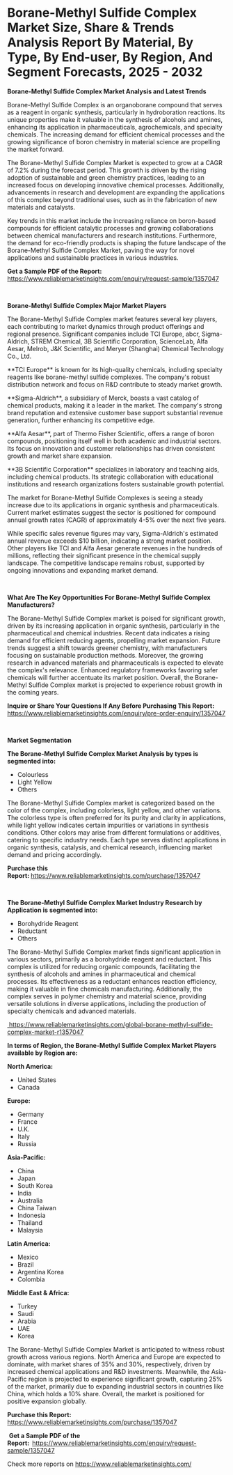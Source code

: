 <p><h1>Borane-Methyl Sulfide Complex Market Size, Share & Trends Analysis Report By Material, By Type, By End-user, By Region, And Segment Forecasts, 2025 - 2032</h1></p><p><strong>Borane-Methyl Sulfide Complex Market Analysis and Latest Trends</strong></p>
<p><p>Borane-Methyl Sulfide Complex is an organoborane compound that serves as a reagent in organic synthesis, particularly in hydroboration reactions. Its unique properties make it valuable in the synthesis of alcohols and amines, enhancing its application in pharmaceuticals, agrochemicals, and specialty chemicals. The increasing demand for efficient chemical processes and the growing significance of boron chemistry in material science are propelling the market forward.</p><p>The Borane-Methyl Sulfide Complex Market is expected to grow at a CAGR of 7.2% during the forecast period. This growth is driven by the rising adoption of sustainable and green chemistry practices, leading to an increased focus on developing innovative chemical processes. Additionally, advancements in research and development are expanding the applications of this complex beyond traditional uses, such as in the fabrication of new materials and catalysts.</p><p>Key trends in this market include the increasing reliance on boron-based compounds for efficient catalytic processes and growing collaborations between chemical manufacturers and research institutions. Furthermore, the demand for eco-friendly products is shaping the future landscape of the Borane-Methyl Sulfide Complex Market, paving the way for novel applications and sustainable practices in various industries.</p></p>
<p><strong>Get a Sample PDF of the Report:&nbsp;</strong> <a href="https://www.reliablemarketinsights.com/enquiry/request-sample/1357047?utm_campaign=1938&utm_medium=2&utm_source=Github&utm_content=ia&utm_term=01022025&utm_id=borane-methyl-sulfide-complex">https://www.reliablemarketinsights.com/enquiry/request-sample/1357047</a></p>
<p>&nbsp;</p>
<p><strong>Borane-Methyl Sulfide Complex Major Market Players</strong></p>
<p><p>The Borane-Methyl Sulfide Complex market features several key players, each contributing to market dynamics through product offerings and regional presence. Significant companies include TCI Europe, abcr, Sigma-Aldrich, STREM Chemical, 3B Scientific Corporation, ScienceLab, Alfa Aesar, Melrob, J&K Scientific, and Meryer (Shanghai) Chemical Technology Co., Ltd.</p><p>**TCI Europe** is known for its high-quality chemicals, including specialty reagents like borane-methyl sulfide complexes. The company's robust distribution network and focus on R&D contribute to steady market growth.</p><p>**Sigma-Aldrich**, a subsidiary of Merck, boasts a vast catalog of chemical products, making it a leader in the market. The company's strong brand reputation and extensive customer base support substantial revenue generation, further enhancing its competitive edge.</p><p>**Alfa Aesar**, part of Thermo Fisher Scientific, offers a range of boron compounds, positioning itself well in both academic and industrial sectors. Its focus on innovation and customer relationships has driven consistent growth and market share expansion.</p><p>**3B Scientific Corporation** specializes in laboratory and teaching aids, including chemical products. Its strategic collaboration with educational institutions and research organizations fosters sustainable growth potential.</p><p>The market for Borane-Methyl Sulfide Complexes is seeing a steady increase due to its applications in organic synthesis and pharmaceuticals. Current market estimates suggest the sector is positioned for compound annual growth rates (CAGR) of approximately 4-5% over the next five years.</p><p>While specific sales revenue figures may vary, Sigma-Aldrich's estimated annual revenue exceeds $10 billion, indicating a strong market position. Other players like TCI and Alfa Aesar generate revenues in the hundreds of millions, reflecting their significant presence in the chemical supply landscape. The competitive landscape remains robust, supported by ongoing innovations and expanding market demand.</p></p>
<p>&nbsp;</p>
<p><strong>What Are The Key Opportunities For Borane-Methyl Sulfide Complex Manufacturers?</strong></p>
<p><p>The Borane-Methyl Sulfide Complex market is poised for significant growth, driven by its increasing application in organic synthesis, particularly in the pharmaceutical and chemical industries. Recent data indicates a rising demand for efficient reducing agents, propelling market expansion. Future trends suggest a shift towards greener chemistry, with manufacturers focusing on sustainable production methods. Moreover, the growing research in advanced materials and pharmaceuticals is expected to elevate the complex's relevance. Enhanced regulatory frameworks favoring safer chemicals will further accentuate its market position. Overall, the Borane-Methyl Sulfide Complex market is projected to experience robust growth in the coming years.</p></p>
<p><strong>Inquire or Share Your Questions If Any Before Purchasing This Report:</strong> <a href="https://www.reliablemarketinsights.com/enquiry/pre-order-enquiry/1357047?utm_campaign=1938&utm_medium=2&utm_source=Github&utm_content=ia&utm_term=01022025&utm_id=borane-methyl-sulfide-complex">https://www.reliablemarketinsights.com/enquiry/pre-order-enquiry/1357047</a></p>
<p>&nbsp;</p>
<p><strong>Market Segmentation</strong></p>
<p><strong>The Borane-Methyl Sulfide Complex Market Analysis by types is segmented into:</strong></p>
<p><ul><li>Colourless</li><li>Light Yellow</li><li>Others</li></ul></p>
<p><p>The Borane-Methyl Sulfide Complex market is categorized based on the color of the complex, including colorless, light yellow, and other variations. The colorless type is often preferred for its purity and clarity in applications, while light yellow indicates certain impurities or variations in synthesis conditions. Other colors may arise from different formulations or additives, catering to specific industry needs. Each type serves distinct applications in organic synthesis, catalysis, and chemical research, influencing market demand and pricing accordingly.</p></p>
<p><strong>Purchase this Report:&nbsp;</strong><a href="https://www.reliablemarketinsights.com/purchase/1357047?utm_campaign=1938&utm_medium=2&utm_source=Github&utm_content=ia&utm_term=01022025&utm_id=borane-methyl-sulfide-complex">https://www.reliablemarketinsights.com/purchase/1357047</a></p>
<p>&nbsp;</p>
<p><strong>The Borane-Methyl Sulfide Complex Market Industry Research by Application is segmented into:</strong></p>
<p><ul><li>Borohydride Reagent</li><li>Reductant</li><li>Others</li></ul></p>
<p><p>The Borane-Methyl Sulfide Complex market finds significant application in various sectors, primarily as a borohydride reagent and reductant. This complex is utilized for reducing organic compounds, facilitating the synthesis of alcohols and amines in pharmaceutical and chemical processes. Its effectiveness as a reductant enhances reaction efficiency, making it valuable in fine chemicals manufacturing. Additionally, the complex serves in polymer chemistry and material science, providing versatile solutions in diverse applications, including the production of specialty chemicals and advanced materials.</p></p>
<p><a href="https://www.reliablemarketinsights.com/global-borane-methyl-sulfide-complex-market-r1357047?utm_campaign=1938&utm_medium=2&utm_source=Github&utm_content=ia&utm_term=01022025&utm_id=borane-methyl-sulfide-complex">&nbsp;https://www.reliablemarketinsights.com/global-borane-methyl-sulfide-complex-market-r1357047</a></p>
<p><strong>In terms of Region, the Borane-Methyl Sulfide Complex Market Players available by Region are:</strong></p>
<p>
    <p> <strong> North America: </strong>
        <ul>
            <li>United States</li>
            <li>Canada</li>
        </ul>
        </p> 
    <p> <strong> Europe: </strong>
        <ul>
            <li>Germany</li>
            <li>France</li>
            <li>U.K.</li>
            <li>Italy</li>
            <li>Russia</li>
        </ul>
        </p> 
    <p> <strong> Asia-Pacific: </strong>
        <ul>
            <li>China</li>
            <li>Japan</li>
            <li>South Korea</li>
            <li>India</li>
            <li>Australia</li>
            <li>China Taiwan</li>
            <li>Indonesia</li>
            <li>Thailand</li>
            <li>Malaysia</li>
        </ul>
        </p> 
    <p> <strong> Latin America: </strong>
        <ul>
            <li>Mexico</li>
            <li>Brazil</li>
            <li>Argentina Korea</li>
            <li>Colombia</li>
        </ul>
        </p> 
    <p> <strong> Middle East & Africa: </strong>
        <ul>
            <li>Turkey</li>
            <li>Saudi</li>
            <li>Arabia</li>
            <li>UAE</li>
            <li>Korea</li>
        </ul>
    </p>
    </p>
<p><p>The Borane-Methyl Sulfide Complex Market is anticipated to witness robust growth across various regions. North America and Europe are expected to dominate, with market shares of 35% and 30%, respectively, driven by increased chemical applications and R&D investments. Meanwhile, the Asia-Pacific region is projected to experience significant growth, capturing 25% of the market, primarily due to expanding industrial sectors in countries like China, which holds a 10% share. Overall, the market is positioned for positive expansion globally.</p></p>
<p><strong>Purchase this Report: </strong><a href="https://www.reliablemarketinsights.com/purchase/1357047?utm_campaign=1938&utm_medium=2&utm_source=Github&utm_content=ia&utm_term=01022025&utm_id=borane-methyl-sulfide-complex">https://www.reliablemarketinsights.com/purchase/1357047</a></p>
<p>&nbsp;<strong>Get a Sample PDF of the Report:&nbsp;&nbsp;</strong><a href="https://www.reliablemarketinsights.com/enquiry/request-sample/1357047?utm_campaign=1938&utm_medium=2&utm_source=Github&utm_content=ia&utm_term=01022025&utm_id=borane-methyl-sulfide-complex">https://www.reliablemarketinsights.com/enquiry/request-sample/1357047</a></p>
<p><strong></strong></p>
<p>Check more reports on <a href="https://www.reliablemarketinsights.com/?utm_campaign=1938&utm_medium=2&utm_source=Github&utm_content=ia&utm_term=01022025&utm_id=borane-methyl-sulfide-complex">https://www.reliablemarketinsights.com/</a></p>